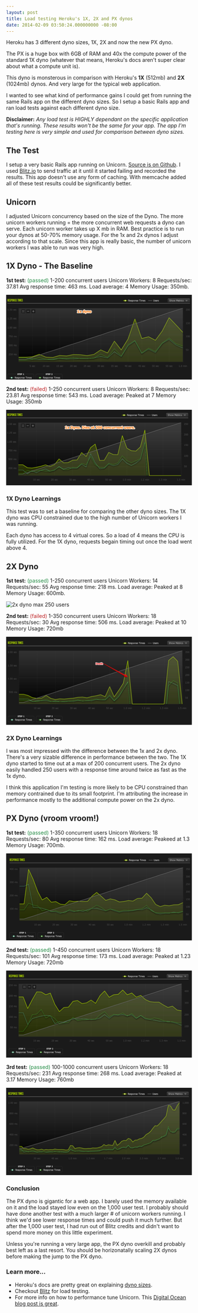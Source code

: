 ```yaml
---
layout: post
title: Load testing Heroku's 1X, 2X and PX dynos
date: 2014-02-09 03:50:24.000000000 -08:00
---
```

Heroku has 3 different dyno sizes, 1X, 2X and now the new PX dyno.

The PX is a huge box with 6GB of RAM and 40x the compute power of the standard 1X dyno (whatever that means, Heroku's docs aren't super clear about what a compute unit is).

This dyno is monsterous in comparison with Heroku's **1X** (512mb) and **2X** (1024mb) dynos. And very large for the typical web application.

I wanted to see what kind of performance gains I could get from running the same Rails app on the different dyno sizes. So I setup a basic Rails app and ran load tests against each different dyno size.


**Disclaimer:** _Any load test is HIGHLY dependant on the specific application that's running. These results won't be the same for your app. The app I'm testing here is very simple and used for comparison between dyno sizes._

## The Test
I setup a very basic Rails app running on Unicorn. [Source is on Github](https://github.com/mscoutermarsh/rails_load_test_heroku). I used [Blitz.io](http://blitz.io) to send traffic at it until it started failing and recorded the results. This app doesn't use any form of caching. With memcache added all of these test results could be significantly better.

## Unicorn
I adjusted Unicorn concurrency based on the size of the Dyno. The more unicorn workers running = the more concurrent web requests a dyno can serve. Each unicorn worker takes up X mb in RAM. Best practice is to run your dynos at 50-70% memory usage. For the 1x and 2x dynos I adjust according to that scale. Since this app is really basic, the number of unicorn workers I was able to run was very high.

## 1X Dyno - The Baseline
**1st test:** <font color="#238C44">(passed)</font> 1-200 concurrent users
Unicorn Workers: 8
Requests/sec: 37.81
Avg response time: 463 ms.
Load average: 4
Memory Usage: 350mb.

![1x dyno max 200 users](/assets/archive/images/2014/Jul/1x_dyno_200_users.jpg)

**2nd test:** <font color="#BD2023">(failed)</font> 1-250 concurrent users
Unicorn Workers: 8
Requests/sec: 23.81
Avg response time: 543 ms.
Load average: Peaked at 7
Memory Usage: 350mb

![1x dyno max 200 users](/assets/archive/images/2014/Jul/onex_250.jpg)

### 1X Dyno Learnings
This test was to set a baseline for comparing the other dyno sizes.
The 1X dyno was CPU constrained due to the high number of Unicorn workers I was running.

Each dyno has access to 4 virtual cores. So a load of 4 means the CPU is fully utilized. For the 1X dyno, requests begain timing out once the load went above 4.

## 2X Dyno
**1st test:** <font color="#238C44">(passed)</font> 1-250 concurrent users
Unicorn Workers: 14
Requests/sec: 55
Avg response time: 218 ms.
Load average: Peaked at 8
Memory Usage: 600mb.

![2x dyno max 250 users](/content/images/2014/Jul/2x_250.png)

**2nd test:** <font color="#BD2023">(failed)</font> 1-350 concurrent users
Unicorn Workers: 18
Requests/sec: 30
Avg response time: 506 ms.
Load average: Peaked at 10
Memory Usage: 720mb

![2x dyno max 350 users](/assets/archive/images/2014/Jul/2x_dyno_350_users.jpg)

### 2X Dyno Learnings
I was most impressed with the difference between the 1x and 2x dyno. There's a very sizable difference in performance between the two. The 1X dyno started to time out at a max of 200 concurrent users. The 2x dyno easily handled 250 users with a response time around twice as fast as the 1x dyno.

I think this application I'm testing is more likely to be CPU constrained than memory contrained due to its small footprint. I'm attributing the increase in performance mostly to the additional compute power on the 2x dyno.

## PX Dyno (vroom vroom!)
**1st test:** <font color="#238C44">(passed)</font> 1-350 concurrent users
Unicorn Workers: 18
Requests/sec: 80
Avg response time: 162 ms.
Load average: Peakeed at 1.3
Memory Usage: 700mb.

![PX dyno max 350 users](/assets/archive/images/2014/Jul/px_dyno_350.jpg)

**2nd test:** <font color="#238C44">(passed)</font> 1-450 concurrent users
Unicorn Workers: 18
Requests/sec: 101
Avg response time: 173 ms.
Load average: Peaked at 1.23
Memory Usage: 720mb

![PX dyno max 450 users](/assets/archive/images/2014/Jul/px_dyno_450.jpg)

**3rd test:** <font color="#238C44">(passed)</font> 100-1000 concurrent users
Unicorn Workers: 18
Requests/sec: 231
Avg response time: 268 ms.
Load average: Peaked at 3.17
Memory Usage: 760mb

![PX dyno max 450 users](/assets/archive/images/2014/Jul/px_dyno_1000.jpg)

### Conclusion
The PX dyno is gigantic for a web app. I barely used the memory available on it and the load stayed low even on the 1,000 user test. I probably should have done another test with a much larger # of unicorn workers running. I think we'd see lower response times and could push it much further. But after the 1,000 user test, I had run out of Blitz credits and didn't want to spend more money on this little experiment.

Unless you're running a very large app, the PX dyno overkill and probably best left as a last resort. You should be horizonatally scaling 2X dynos before making the jump to the PX dyno.

### Learn more...
* Heroku's docs are pretty great on explaining [dyno sizes](https://devcenter.heroku.com/articles/dyno-size).
* Checkout [Blitz](https://www.blitz.io) for load testing.
* For more info on how to performance tune Unicorn. This [Digital Ocean blog post is great](https://www.digitalocean.com/community/articles/how-to-optimize-unicorn-workers-in-a-ruby-on-rails-app).
